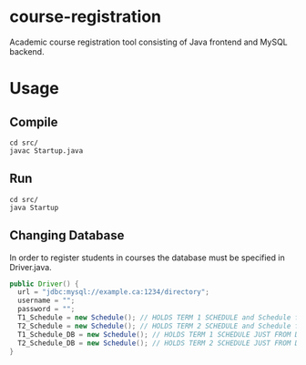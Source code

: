 # course-registration
Academic course registration tool consisting of Java frontend and MySQL backend.
# Usage
## Compile
```
cd src/
javac Startup.java
```
## Run
```
cd src/
java Startup
```
## Changing Database
In order to register students in courses the database must be specified in Driver.java.
```Java
public Driver() {
  url = "jdbc:mysql://example.ca:1234/directory";
  username = "";
  password = "";
  T1_Schedule = new Schedule(); // HOLDS TERM 1 SCHEDULE and Schedule from database
  T2_Schedule = new Schedule(); // HOLDS TERM 2 SCHEDULE and Schedule from database
  T1_Schedule_DB = new Schedule(); // HOLDS TERM 1 SCHEDULE JUST FROM DATABASE
  T2_Schedule_DB = new Schedule(); // HOLDS TERM 2 SCHEDULE JUST FROM DATABASE
}
```
